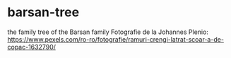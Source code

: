 # barsan-tree
the family tree of the Barsan family
Fotografie de la Johannes Plenio: https://www.pexels.com/ro-ro/fotografie/ramuri-crengi-latrat-scoar-a-de-copac-1632790/